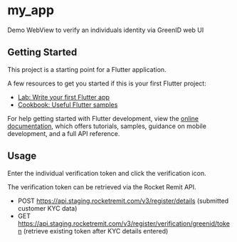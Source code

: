 # my_app

Demo WebView to verify an individuals identity via GreenID web UI

## Getting Started

This project is a starting point for a Flutter application.

A few resources to get you started if this is your first Flutter project:

- [Lab: Write your first Flutter app](https://docs.flutter.dev/get-started/codelab)
- [Cookbook: Useful Flutter samples](https://docs.flutter.dev/cookbook)

For help getting started with Flutter development, view the
[online documentation](https://docs.flutter.dev/), which offers tutorials,
samples, guidance on mobile development, and a full API reference.

## Usage

Enter the individual verification token and click the verification icon.

The verification token can be retrieved via the Rocket Remit API.
 - POST https://api.staging.rocketremit.com/v3/register/details (submitted customer KYC data)
 - GET https://api.staging.rocketremit.com/v3/register/verification/greenid/token (retrieve existing token after KYC details entered)

 